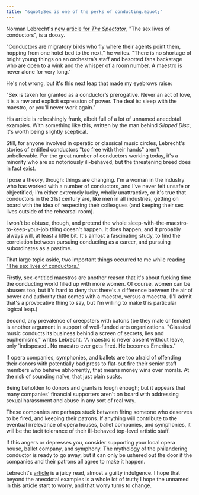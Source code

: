 ```yaml
---
title: "&quot;Sex is one of the perks of conducting.&quot;"
---
```


Norman Lebrecht's [new article for *The Spectator*](https://www.spectator.co.uk/2018/01/the-sex-lives-of-conductors/), "The sex lives of conductors", is a doozy.

"Conductors are migratory birds who fly where their agents point them, hopping from one hotel bed to the next," he writes. "There is no shortage of bright young things on an orchestra’s staff and besotted fans backstage who are open to a wink and the whisper of a room number. A maestro is never alone for very long."

He's not wrong, but it's this next leap that made my eyebrows raise:

"Sex is taken for granted as a conductor’s prerogative. Never an act of love, it is a raw and explicit expression of power. The deal is: sleep with the maestro, or you’ll never work again."

His article is refreshingly frank, albeit full of a lot of unnamed anecdotal examples. With something like this, written by the man behind *Slipped Disc*, it's worth being slightly sceptical.

Still, for anyone involved in operatic or classical music circles, Lebrecht's stories of entitled conductors "too free with their hands" aren't unbelievable. For the great number of conductors working today, it's a minority who are so notoriously ill-behaved; but the threatening breed does in fact exist.

I pose a theory, though: things are changing. I'm a woman in the industry who has worked with a number of conductors, and I've never felt unsafe or objectified; I'm either extremely lucky, wholly unattractive, or it's true that conductors in the 21st century are, like men in all industries, getting on board with the idea of respecting their colleagues (and keeping their sex lives outside of the rehearsal room). 

I won't be obtuse, though, and pretend the whole sleep-with-the-maestro-to-keep-your-job thing doesn't happen. It does happen, and it probably always will, at least a little bit. It's almost a fascinating study, to find the correlation between pursuing conducting as a career, and pursuing subordinates as a pastime.

That large topic aside, two important things occurred to me while reading ["The sex lives of conductors."](https://www.spectator.co.uk/2018/01/the-sex-lives-of-conductors/)

Firstly, sex-entitled maestros are another reason that it's about fucking time the conducting world filled up with more women. Of course, women can be abusers too, but it's hard to deny that there's a difference between the air of power and authority that comes with a maestro, versus a maestra. (I'll admit that's a provocative thing to say, but I'm willing to make this particular logical leap.)

Second, any prevalence of creepsters with batons (be they male or female) is another argument in support of well-funded arts organizations. "Classical music conducts its business behind a screen of secrets, lies and euphemisms," writes Lebrecht. "A maestro is never absent without leave, only 'indisposed'. No maestro ever gets fired. He becomes Emeritus."

If opera companies, symphonies, and ballets are too afraid of offending their donors with potentially bad press to flat-out fire their senior staff members who behave abhorrently, that means money wins over morals. At the risk of sounding naïve, that just plain sucks.

Being beholden to donors and grants is tough enough; but it appears that many companies' financial supporters aren't on board with addressing sexual harassment and abuse in any sort of real way. 

These companies are perhaps stuck between firing someone who deserves to be fired, and keeping their patrons. If anything will contribute to the eventual irrelevance of opera houses, ballet companies, and symphonies, it will be the tacit tolerance of their ill-behaved top-level artistic staff.

If this angers or depresses you, consider supporting your local opera house, ballet company, and symphony. The mythology of the philandering conductor is ready to go away, but it can only be ushered out the door if the companies and their patrons all agree to make it happen.

Lebrecht's [article](https://www.spectator.co.uk/2018/01/the-sex-lives-of-conductors/) is a juicy read, almost a guilty indulgence. I hope that beyond the anecdotal examples is a whole lot of truth; I hope the unnamed in this article start to worry, and that worry turns to change.
